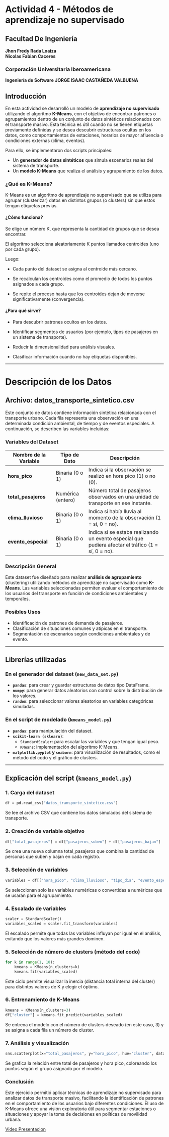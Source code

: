 # Actividad 4 - Métodos de aprendizaje no supervisado

## Facultad De Ingeniería
**Jhon Fredy Rada Loaiza**  
**Nicolas Fabian Caceres**  

### Corporación Universitaria Iberoamericana
**Ingeniería de Software**
**JORGE ISAAC CASTAÑEDA VALBUENA**

## Introducción

En esta actividad se desarrolló un modelo de **aprendizaje no supervisado** utilizando el algoritmo **K-Means**, con el objetivo de encontrar patrones o agrupamientos dentro de un conjunto de datos sintéticos relacionados con el transporte masivo. Esta técnica es útil cuando no se tienen etiquetas previamente definidas y se desea descubrir estructuras ocultas en los datos, como comportamientos de estaciones, horarios de mayor afluencia o condiciones externas (clima, eventos).

Para ello, se implementaron dos scripts principales:

- Un **generador de datos sintéticos** que simula escenarios reales del sistema de transporte.
- Un **modelo K-Means** que realiza el análisis y agrupamiento de los datos.

### ¿Qué es K-Means?
K-Means es un algoritmo de aprendizaje no supervisado que se utiliza para agrupar (clusterizar) datos en distintos grupos (o clusters) sin que estos tengan etiquetas previas.

#### ¿Cómo funciona?
Se elige un número K, que representa la cantidad de grupos que se desea encontrar.

El algoritmo selecciona aleatoriamente K puntos llamados centroides (uno por cada grupo).

Luego:

- Cada punto del dataset se asigna al centroide más cercano.

- Se recalculan los centroides como el promedio de todos los puntos asignados a cada grupo.

- Se repite el proceso hasta que los centroides dejan de moverse significativamente (convergencia).

#### ¿Para qué sirve?
- Para descubrir patrones ocultos en los datos.

- Identificar segmentos de usuarios (por ejemplo, tipos de pasajeros en un sistema de transporte).

- Reducir la dimensionalidad para análisis visuales.

- Clasificar información cuando no hay etiquetas disponibles.

---
# Descripción de los Datos

## Archivo: datos_transporte_sintetico.csv

Este conjunto de datos contiene información sintética relacionada con el transporte urbano. Cada fila representa una observación en una determinada condición ambiental, de tiempo y de eventos especiales. A continuación, se describen las variables incluidas:

### Variables del Dataset

| Nombre de la Variable | Tipo de Dato | Descripción |
|------------------------|--------------|-------------|
| **hora_pico**          | Binaria (0 o 1) | Indica si la observación se realizó en hora pico (1) o no (0). |
| **total_pasajeros**    | Numérica (entero) | Número total de pasajeros observados en una unidad de transporte en ese instante. |
| **clima_lluvioso**     | Binaria (0 o 1) | Indica si había lluvia al momento de la observación (1 = sí, 0 = no). |
| **evento_especial**    | Binaria (0 o 1) | Indica si se estaba realizando un evento especial que pudiera afectar el tráfico (1 = sí, 0 = no). |

### Descripción General

Este dataset fue diseñado para realizar **análisis de agrupamiento** (clustering) utilizando métodos de aprendizaje no supervisado como **K-Means**. Las variables seleccionadas permiten evaluar el comportamiento de los usuarios del transporte en función de condiciones ambientales y temporales.

### Posibles Usos

- Identificación de patrones de demanda de pasajeros.
- Clasificación de situaciones comunes y atípicas en el transporte.
- Segmentación de escenarios según condiciones ambientales y de evento.

---

## Librerías utilizadas

### En el generador del dataset (`new_data_set.py`)

- **`pandas`**: para crear y guardar estructuras de datos tipo DataFrame.
- **`numpy`**: para generar datos aleatorios con control sobre la distribución de los valores.
- **`random`**: para seleccionar valores aleatorios en variables categóricas simuladas.

### En el script de modelado (`kmeans_model.py`)

- **`pandas`**: para manipulación del dataset.
- **`scikit-learn (sklearn)`**:
  - `StandardScaler`: para escalar las variables y que tengan igual peso.
  - `KMeans`: implementación del algoritmo K-Means.
- **`matplotlib.pyplot` y `seaborn`**: para visualización de resultados, como el método del codo y el gráfico de clusters.

---

## Explicación del script (`kmeans_model.py`)

### 1. Carga del dataset

```python
df = pd.read_csv("datos_transporte_sintetico.csv")
```
Se lee el archivo CSV que contiene los datos simulados del sistema de transporte.
### 2. Creación de variable objetivo
```python
df["total_pasajeros"] = df["pasajeros_suben"] + df["pasajeros_bajan"]
```
Se crea una nueva columna total_pasajeros que combina la cantidad de personas que suben y bajan en cada registro.
### 3. Selección de variables
```python
variables = df[["hora_pico", "clima_lluvioso", "tipo_dia", "evento_especial", "total_pasajeros"]]
```
Se seleccionan solo las variables numéricas o convertidas a numéricas que se usarán para el agrupamiento.

### 4. Escalado de variables
```python
scaler = StandardScaler()
variables_scaled = scaler.fit_transform(variables)
```
El escalado permite que todas las variables influyan por igual en el análisis, evitando que los valores más grandes dominen.

### 5. Selección de número de clusters (método del codo)
```python
for k in range(1, 10):
    kmeans = KMeans(n_clusters=k)
    kmeans.fit(variables_scaled)
```
Este ciclo permite visualizar la inercia (distancia total interna del cluster) para distintos valores de K y elegir el óptimo.

### 6. Entrenamiento de K-Means
```python
kmeans = KMeans(n_clusters=3)
df["cluster"] = kmeans.fit_predict(variables_scaled)
```
Se entrena el modelo con el número de clusters deseado (en este caso, 3) y se asigna a cada fila un número de cluster.

### 7. Análisis y visualización
```python
sns.scatterplot(x="total_pasajeros", y="hora_pico", hue="cluster", data=df)
```
Se grafica la relación entre total de pasajeros y hora pico, coloreando los puntos según el grupo asignado por el modelo.

### Conclusión
Este ejercicio permitió aplicar técnicas de aprendizaje no supervisado para analizar datos de transporte masivo, facilitando la identificación de patrones en el comportamiento de los usuarios bajo diferentes condiciones. El uso de K-Means ofrece una visión exploratoria útil para segmentar estaciones o situaciones y apoyar la toma de decisiones en políticas de movilidad urbana.

[Video Presentacion](https://laiberocol-my.sharepoint.com/:v:/g/personal/ncacere1_estudiante_ibero_edu_co/EYkRQ2K_v0JLkdKxOpjbi-wB0zJZez2SL1JEd5y2PI2fmw?nav=eyJyZWZlcnJhbEluZm8iOnsicmVmZXJyYWxBcHAiOiJPbmVEcml2ZUZvckJ1c2luZXNzIiwicmVmZXJyYWxBcHBQbGF0Zm9ybSI6IldlYiIsInJlZmVycmFsTW9kZSI6InZpZXciLCJyZWZlcnJhbFZpZXciOiJNeUZpbGVzTGlua0NvcHkifX0&e=rdGEbv)